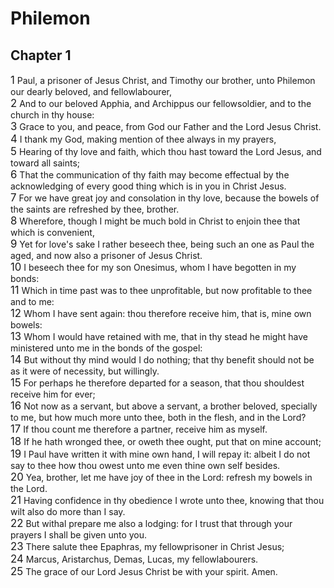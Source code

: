 # Philemon

## Chapter 1
<span style="font-size:larger;">1</span>  Paul, a prisoner of Jesus Christ, and Timothy our brother, unto Philemon our dearly beloved, and fellowlabourer, <br><span style="font-size:larger;">2</span>  And to our beloved Apphia, and Archippus our fellowsoldier, and to the church in thy house: <br><span style="font-size:larger;">3</span>  Grace to you, and peace, from God our Father and the Lord Jesus Christ. <br><span style="font-size:larger;">4</span>  I thank my God, making mention of thee always in my prayers, <br><span style="font-size:larger;">5</span>  Hearing of thy love and faith, which thou hast toward the Lord Jesus, and toward all saints; <br><span style="font-size:larger;">6</span>  That the communication of thy faith may become effectual by the acknowledging of every good thing which is in you in Christ Jesus. <br><span style="font-size:larger;">7</span>  For we have great joy and consolation in thy love, because the bowels of the saints are refreshed by thee, brother. <br><span style="font-size:larger;">8</span>  Wherefore, though I might be much bold in Christ to enjoin thee that which is convenient, <br><span style="font-size:larger;">9</span>  Yet for love's sake I rather beseech thee, being such an one as Paul the aged, and now also a prisoner of Jesus Christ. <br><span style="font-size:larger;">10</span>  I beseech thee for my son Onesimus, whom I have begotten in my bonds: <br><span style="font-size:larger;">11</span>  Which in time past was to thee unprofitable, but now profitable to thee and to me: <br><span style="font-size:larger;">12</span>  Whom I have sent again: thou therefore receive him, that is, mine own bowels: <br><span style="font-size:larger;">13</span>  Whom I would have retained with me, that in thy stead he might have ministered unto me in the bonds of the gospel: <br><span style="font-size:larger;">14</span>  But without thy mind would I do nothing; that thy benefit should not be as it were of necessity, but willingly. <br><span style="font-size:larger;">15</span>  For perhaps he therefore departed for a season, that thou shouldest receive him for ever; <br><span style="font-size:larger;">16</span>  Not now as a servant, but above a servant, a brother beloved, specially to me, but how much more unto thee, both in the flesh, and in the Lord? <br><span style="font-size:larger;">17</span>  If thou count me therefore a partner, receive him as myself. <br><span style="font-size:larger;">18</span>  If he hath wronged thee, or oweth thee ought, put that on mine account; <br><span style="font-size:larger;">19</span>  I Paul have written it with mine own hand, I will repay it: albeit I do not say to thee how thou owest unto me even thine own self besides. <br><span style="font-size:larger;">20</span>  Yea, brother, let me have joy of thee in the Lord: refresh my bowels in the Lord. <br><span style="font-size:larger;">21</span>  Having confidence in thy obedience I wrote unto thee, knowing that thou wilt also do more than I say. <br><span style="font-size:larger;">22</span>  But withal prepare me also a lodging: for I trust that through your prayers I shall be given unto you. <br><span style="font-size:larger;">23</span>  There salute thee Epaphras, my fellowprisoner in Christ Jesus; <br><span style="font-size:larger;">24</span>  Marcus, Aristarchus, Demas, Lucas, my fellowlabourers. <br><span style="font-size:larger;">25</span>  The grace of our Lord Jesus Christ be with your spirit. Amen. <br>
